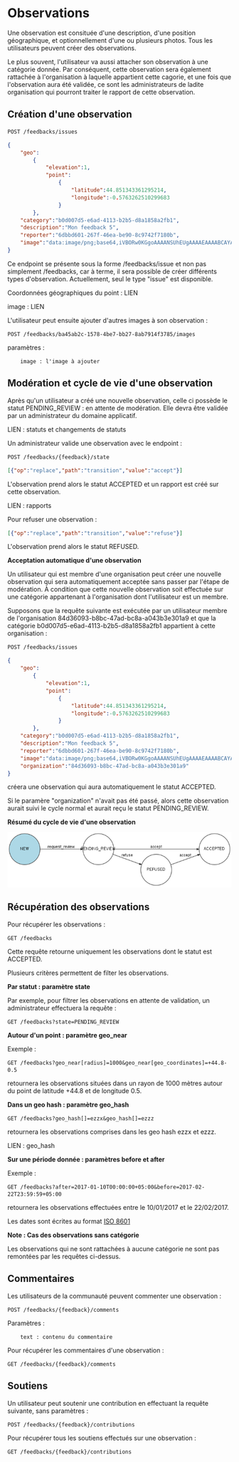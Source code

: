 # Observations

Une observation est consituée d'une description, d'une position géographique, et optionnellement d'une ou plusieurs photos. Tous les utilisateurs peuvent créer des observations.

Le plus souvent, l'utilisateur va aussi attacher son observation à une catégorie donnée. Par conséquent, cette observation sera également rattachée à l'organisation à laquelle appartient cette cagorie, et une fois que l'observation aura été validée, ce sont les administrateurs de ladite organisation qui pourront traiter le rapport de cette observation.

## Création d'une observation

```
POST /feedbacks/issues
```

```json
{
    "geo":
        {
            "elevation":1,
            "point":
                {
                    "latitude":44.851343361295214,
                    "longitude":-0.5763262510299683
                }
        },
    "category":"b0d007d5-e6ad-4113-b2b5-d8a1858a2fb1",
    "description":"Mon feedback 5",
    "reporter":"6dbbd601-267f-46ea-be90-8c9742f7180b",
    "image":"data:image/png;base64,iVBORw0KGgoAAAANSUhEUgAAAAEAAAABCAYAAAAfFcSJAAAADUlEQVR42mP8/5+hHgAHggJ/PchI7wAAAABJRU5ErkJggg=="
}
```

Ce endpoint se présente sous la forme /feedbacks/issue et non pas simplement /feedbacks, car à terme, il sera possible de créer différents types d'observation. Actuellement, seul le type "issue" est disponible.

Coordonnées géographiques du point : LIEN

image : LIEN

L'utilisateur peut ensuite ajouter d'autres images à son observation :

```
POST /feedbacks/ba45ab2c-1578-4be7-bb27-8ab7914f3785/images
```

paramètres :
```
    image : l'image à ajouter
```

## Modération et cycle de vie d'une observation

Après qu'un utilisateur a créé une nouvelle observation, celle ci possède le statut PENDING_REVIEW : en attente de modération. Elle devra être validée par un administrateur du domaine applicatif.

LIEN : statuts et changements de statuts

Un administrateur valide une observation avec le endpoint :

```
POST /feedbacks/{feedback}/state
```

```json
[{"op":"replace","path":"transition","value":"accept"}]
```

L'observation prend alors le statut ACCEPTED et un rapport est créé sur cette observation.

LIEN : rapports

Pour refuser une observation :

```json
[{"op":"replace","path":"transition","value":"refuse"}]
```

L'observation prend alors le statut REFUSED.

**Acceptation automatique d'une observation**

Un utilisateur qui est membre d'une organisation peut créer une nouvelle observation qui sera automatiquement acceptée sans passer par l'étape de modération. À condition que cette nouvelle observation soit effectuée sur une catégorie appartenant à l'organisation dont l'utilisateur est un membre.

Supposons que la requête suivante est exécutée par un utilisateur membre de l'organisation 84d36093-b8bc-47ad-bc8a-a043b3e301a9 et que la catégorie b0d007d5-e6ad-4113-b2b5-d8a1858a2fb1 appartient à cette organisation :


```
POST /feedbacks/issues
```

```json
{
    "geo":
        {
            "elevation":1,
            "point":
                {
                    "latitude":44.851343361295214,
                    "longitude":-0.5763262510299683
                }
        },
    "category":"b0d007d5-e6ad-4113-b2b5-d8a1858a2fb1",
    "description":"Mon feedback 5",
    "reporter":"6dbbd601-267f-46ea-be90-8c9742f7180b",
    "image":"data:image/png;base64,iVBORw0KGgoAAAANSUhEUgAAAAEAAAABCAYAAAAfFcSJAAAADUlEQVR42mP8/5+hHgAHggJ/PchI7wAAAABJRU5ErkJggg==",
    "organization":"84d36093-b8bc-47ad-bc8a-a043b3e301a9"
}
```

créera une observation qui aura automatiquement le statut ACCEPTED.

Si le paramère "organization" n'avait pas été passé, alors cette observation aurait suivi le cycle normal et aurait reçu le statut PENDING_REVIEW.

**Résumé du cycle de vie d'une observation**

![Cycle de vie d'une observation](images/feedback_workflow.png "Cycle de vie d'une observation")

## Récupération des observations

Pour récupérer les observations :

```
GET /feedbacks
```

Cette requête retourne uniquement les observations dont le statut est ACCEPTED.

Plusieurs critères permettent de filter les observations.

**Par statut : paramètre state**

Par exemple, pour filtrer les observations en attente de validation, un administrateur effectuera la requête :

```
GET /feedbacks?state=PENDING_REVIEW
```

**Autour d'un point : paramètre geo_near**

Exemple :

```
GET /feedbacks?geo_near[radius]=1000&geo_near[geo_coordinates]=+44.8-0.5
```

retournera les observations situées dans un rayon de 1000 mètres autour du point de latitude +44.8 et de longitude 0.5.

**Dans un geo hash : paramètre geo_hash**

```
GET /feedbacks?geo_hash[]=ezzx&geo_hash[]=ezzz
```

retournera les observations comprises dans les geo hash ezzx et ezzz.

LIEN : geo_hash

**Sur une période donnée : paramètres before et after**

Exemple :

```
GET /feedbacks?after=2017-01-10T00:00:00+05:00&before=2017-02-22T23:59:59+05:00
```

retournera les observations effectuées entre le 10/01/2017 et le 22/02/2017.

Les dates sont écrites au format [ISO 8601](https://www.iso.org/iso-8601-date-and-time-format.html)

**Note : Cas des observations sans catégorie**

Les observations qui ne sont rattachées à aucune catégorie ne sont pas remontées par les requêtes ci-dessus.

## Commentaires

Les utilisateurs de la communauté peuvent commenter une observation :

```
POST /feedbacks/{feedback}/comments
```

Paramètres :
```
    text : contenu du commentaire
```

Pour récupérer les commentaires d'une observation :

```
GET /feedbacks/{feedback}/comments
```

## Soutiens

Un utilisateur peut soutenir une contribution en effectuant la requête suivante, sans paramètres :

```
POST /feedbacks/{feedback}/contributions
```

Pour récupérer tous les soutiens effectués sur une observation :

```
GET /feedbacks/{feedback}/contributions
```
